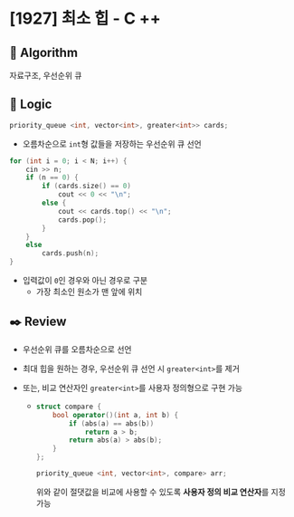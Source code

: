 # [1927] 최소 힙 - C ++

## :pushpin: **Algorithm**

자료구조, 우선순위 큐

## :round_pushpin: **Logic**

```c++
priority_queue <int, vector<int>, greater<int>> cards;
```

- 오름차순으로 `int`형 값들을 저장하는 우선순위 큐 선언

```c++
for (int i = 0; i < N; i++) {
    cin >> n;
    if (n == 0) {
        if (cards.size() == 0)
            cout << 0 << "\n";
        else {
            cout << cards.top() << "\n";
            cards.pop();
        }
    }
    else
        cards.push(n);
}
```

- 입력값이 `0`인 경우와 아닌 경우로 구분
  - 가장 최소인 원소가 맨 앞에 위치

## :black_nib: **Review**

- 우선순위 큐를 오름차순으로 선언

- 최대 힙을 원하는 경우, 우선순위 큐 선언 시 `greater<int>`를 제거

- 또는, 비교 연산자인 `greater<int>`를 사용자 정의형으로 구현 가능

  - ```c++
    struct compare {
    	bool operator()(int a, int b) {
    		if (abs(a) == abs(b))
    			return a > b;
    		return abs(a) > abs(b);
    	}
    };
    
    priority_queue <int, vector<int>, compare> arr;
    ```

    위와 같이 절댓값을 비교에 사용할 수 있도록 **사용자 정의 비교 연산자**를 지정 가능